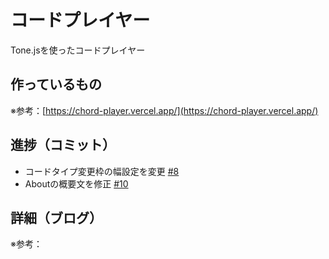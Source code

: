 # コードプレイヤー

Tone.jsを使ったコードプレイヤー

## 作っているもの

※参考：[https://chord-player.vercel.app/](https://chord-player.vercel.app/)

## 進捗（コミット）

- コードタイプ変更枠の幅設定を変更 [#8](https://github.com/ryo-i/next-app-started/issues/8)
- Aboutの概要文を修正 [#10](https://github.com/ryo-i/next-app-started/issues/10)

## 詳細（ブログ）

※参考：[]()